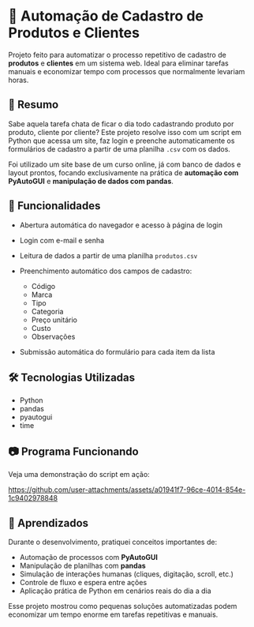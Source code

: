 # 🤖 Automação de Cadastro de Produtos e Clientes

Projeto feito para automatizar o processo repetitivo de cadastro de **produtos** e **clientes** em um sistema web. Ideal para eliminar tarefas manuais e economizar tempo com processos que normalmente levariam horas.

## 📖 Resumo

Sabe aquela tarefa chata de ficar o dia todo cadastrando produto por produto, cliente por cliente?
Este projeto resolve isso com um script em Python que acessa um site, faz login e preenche automaticamente os formulários de cadastro a partir de uma planilha `.csv` com os dados.

Foi utilizado um site base de um curso online, já com banco de dados e layout prontos, focando exclusivamente na prática de **automação com PyAutoGUI** e **manipulação de dados com pandas**.

## 🚀 Funcionalidades

* Abertura automática do navegador e acesso à página de login
* Login com e-mail e senha
* Leitura de dados a partir de uma planilha `produtos.csv`
* Preenchimento automático dos campos de cadastro:

  * Código
  * Marca
  * Tipo
  * Categoria
  * Preço unitário
  * Custo
  * Observações
* Submissão automática do formulário para cada item da lista

## 🛠 Tecnologias Utilizadas

* Python
* pandas
* pyautogui
* time

## 📷 Programa Funcionando
Veja uma demonstração do script em ação:

https://github.com/user-attachments/assets/a01941f7-96ce-4014-854e-1c9402978848

## 📖 Aprendizados

Durante o desenvolvimento, pratiquei conceitos importantes de:

* Automação de processos com **PyAutoGUI**
* Manipulação de planilhas com **pandas**
* Simulação de interações humanas (cliques, digitação, scroll, etc.)
* Controle de fluxo e espera entre ações
* Aplicação prática de Python em cenários reais do dia a dia

Esse projeto mostrou como pequenas soluções automatizadas podem economizar um tempo enorme em tarefas repetitivas e manuais.
